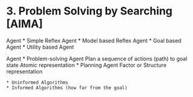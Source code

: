 # 3. Problem Solving by Searching [AIMA]

Agent
    * Simple Reflex Agent
    * Model based Reflex Agent
    * Goal based Agent
    * Utility based Agent

Agent
    * Problem-solving Agent
    Plan a sequence of actions (path) to goal state
    Atomic representation
    * Planning Agent
    Factor or Structure representation

    * Uninformed Algorithms
    * Informed Algorithms (how far from the goal)

